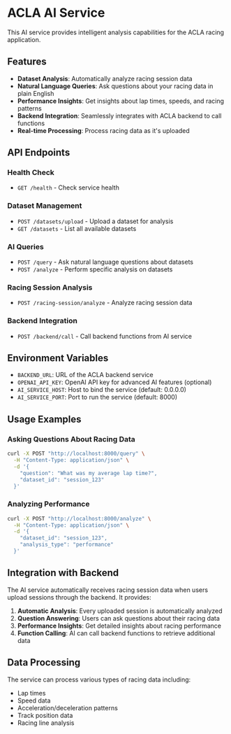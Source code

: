# ACLA AI Service

This AI service provides intelligent analysis capabilities for the ACLA racing application.

## Features

- **Dataset Analysis**: Automatically analyze racing session data
- **Natural Language Queries**: Ask questions about your racing data in plain English
- **Performance Insights**: Get insights about lap times, speeds, and racing patterns
- **Backend Integration**: Seamlessly integrates with ACLA backend to call functions
- **Real-time Processing**: Process racing data as it's uploaded

## API Endpoints

### Health Check
- `GET /health` - Check service health

### Dataset Management
- `POST /datasets/upload` - Upload a dataset for analysis
- `GET /datasets` - List all available datasets

### AI Queries
- `POST /query` - Ask natural language questions about datasets
- `POST /analyze` - Perform specific analysis on datasets

### Racing Session Analysis
- `POST /racing-session/analyze` - Analyze racing session data

### Backend Integration
- `POST /backend/call` - Call backend functions from AI service

## Environment Variables

- `BACKEND_URL`: URL of the ACLA backend service
- `OPENAI_API_KEY`: OpenAI API key for advanced AI features (optional)
- `AI_SERVICE_HOST`: Host to bind the service (default: 0.0.0.0)
- `AI_SERVICE_PORT`: Port to run the service (default: 8000)

## Usage Examples

### Asking Questions About Racing Data

```bash
curl -X POST "http://localhost:8000/query" \
  -H "Content-Type: application/json" \
  -d '{
    "question": "What was my average lap time?",
    "dataset_id": "session_123"
  }'
```

### Analyzing Performance

```bash
curl -X POST "http://localhost:8000/analyze" \
  -H "Content-Type: application/json" \
  -d '{
    "dataset_id": "session_123",
    "analysis_type": "performance"
  }'
```

## Integration with Backend

The AI service automatically receives racing session data when users upload sessions through the backend. It provides:

1. **Automatic Analysis**: Every uploaded session is automatically analyzed
2. **Question Answering**: Users can ask questions about their racing data
3. **Performance Insights**: Get detailed insights about racing performance
4. **Function Calling**: AI can call backend functions to retrieve additional data

## Data Processing

The service can process various types of racing data including:
- Lap times
- Speed data
- Acceleration/deceleration patterns
- Track position data
- Racing line analysis
